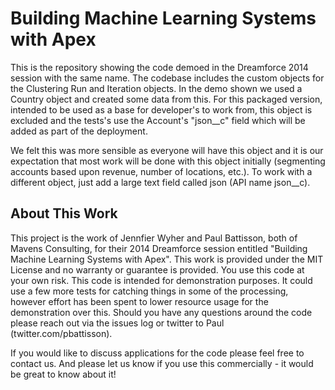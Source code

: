 # Building Machine Learning Systems with Apex

This is the repository showing the code demoed in the Dreamforce 2014 session with the same name. The codebase includes the custom objects for the Clustering Run and Iteration objects. In the demo shown we used a Country object and created some data from this. For this packaged version, intended to be used as a base for developer's to work from, this object is excluded and the tests's use the Account's "json__c" field which will be added as part of the deployment. 

We felt this was more sensible as everyone will have this object and it is our expectation that most work will be done with this object initially (segmenting accounts based upon revenue, number of locations, etc.). To work with a different object, just add a large text field called json (API name json__c).

## About This Work

This project is the work of Jennfier Wyher and Paul Battisson, both of Mavens Consulting, for their 2014 Dreamforce session entitled "Building Machine Learning Systems with Apex". This work is provided under the MIT License and no warranty or guarantee is provided. You use this code at your own risk. This code is intended for demonstration purposes. It could use a few more tests for catching things in some of the processing, however effort has been spent to lower resource usage for the demonstration over this. Should you have any questions around the code please reach out via the issues log or twitter to Paul (twitter.com/pbattisson). 

If you would like to discuss applications for the code please feel free to contact us. And please let us know if you use this commercially - it would be great to know about it!